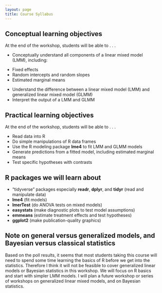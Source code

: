 ```yaml
---
layout: page
title: Course Syllabus
---
```


## Conceptual learning objectives

At the end of the workshop, students will be able to . . . 

-	Conceptually understand all components of a linear mixed model (LMM), including: 
  +	Fixed effects
  +	Random intercepts and random slopes
  +	Estimated marginal means
- Understand the difference between a linear mixed model (LMM) and generalized linear mixed model (GLMM)
-	Interpret the output of a LMM and GLMM

## Practical learning objectives

At the end of the workshop, students will be able to . . .

- Read data into R
- Do simple manipulations of R data frames
- Use the R modeling package **lme4** to fit LMM and GLMM models
-	Generate predictions from a fitted model, including estimated marginal means
-	Test specific hypotheses with contrasts

## R packages we will learn about

-	“tidyverse” packages especially **readr**, **dplyr**, and **tidyr** (read and manipulate data)
-	**lme4** (fit models)
- **lmerTest** (do ANOVA tests on mixed models)
- **easystats** (make diagnostic plots to test model assumptions)
-	**emmeans** (estimate treatment effects and test hypotheses)
-	**ggplot2** (make publication-quality graphics)

## Note on general versus generalized models, and Bayesian versus classical statistics

Based on the poll results, it seems that most students taking this course will need to spend some time learning the basics of R before we get into the statistics. Therefore I think it will not be feasible to cover generalized linear models or Bayesian statistics in this workshop. We will focus on R basics and start with simpler LMM models. I will plan a future workshop or series of workshops on generalized linear mixed models, and on Bayesian statistics.

